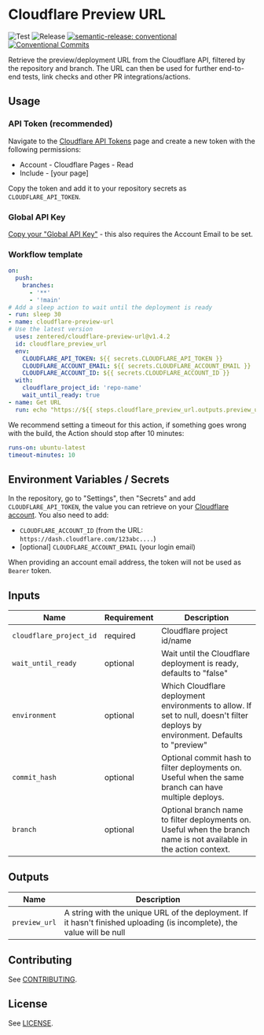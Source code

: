 # Cloudflare Preview URL

![Test](https://github.com/zentered/cloudflare-preview-url/workflows/Test/badge.svg)
![Release](https://github.com/zentered/cloudflare-preview-url/workflows/Publish/badge.svg)
[![semantic-release: conventional](https://img.shields.io/badge/semantic--release-conventional-e10079?logo=semantic-release)](https://github.com/semantic-release/semantic-release)
[![Conventional Commits](https://img.shields.io/badge/Conventional%20Commits-1.0.0-yellow.svg)](https://conventionalcommits.org)

Retrieve the preview/deployment URL from the Cloudflare API, filtered by the
repository and branch. The URL can then be used for further end-to-end tests,
link checks and other PR integrations/actions.

## Usage

### API Token (recommended)

Navigate to the
[Cloudflare API Tokens](https://dash.cloudflare.com/profile/api-tokens) page and
create a new token with the following permissions:

- Account - Cloudflare Pages - Read
- Include - [your page]

Copy the token and add it to your repository secrets as `CLOUDFLARE_API_TOKEN`.

### Global API Key

[Copy your "Global API Key"](https://dash.cloudflare.com/profile/api-tokens) -
this also requires the Account Email to be set.

### Workflow template

```yaml
on:
  push:
    branches:
      - '**'
      - '!main'
# Add a sleep action to wait until the deployment is ready
- run: sleep 30
- name: cloudflare-preview-url
# Use the latest version
  uses: zentered/cloudflare-preview-url@v1.4.2
  id: cloudflare_preview_url
  env:
    CLOUDFLARE_API_TOKEN: ${{ secrets.CLOUDFLARE_API_TOKEN }}
    CLOUDFLARE_ACCOUNT_EMAIL: ${{ secrets.CLOUDFLARE_ACCOUNT_EMAIL }}
    CLOUDFLARE_ACCOUNT_ID: ${{ secrets.CLOUDFLARE_ACCOUNT_ID }}
  with:
    cloudflare_project_id: 'repo-name'
    wait_until_ready: true
- name: Get URL
  run: echo "https://${{ steps.cloudflare_preview_url.outputs.preview_url }}"
```

We recommend setting a timeout for this action, if something goes wrong with the
build, the Action should stop after 10 minutes:

```yaml
runs-on: ubuntu-latest
timeout-minutes: 10
```

## Environment Variables / Secrets

In the repository, go to "Settings", then "Secrets" and add
`CLOUDFLARE_API_TOKEN`, the value you can retrieve on your
[Cloudflare account](https://dash.cloudflare.com/profile/api-tokens). You also
need to add:

- `CLOUDFLARE_ACCOUNT_ID` (from the URL:
  `https://dash.cloudflare.com/123abc....`)
- [optional] `CLOUDFLARE_ACCOUNT_EMAIL` (your login email)

When providing an account email address, the token will not be used as `Bearer`
token.

## Inputs

| Name                    | Requirement | Description                                                                                                                     |
| ----------------------- | ----------- | ------------------------------------------------------------------------------------------------------------------------------- |
| `cloudflare_project_id` | required    | Cloudflare project id/name                                                                                                      |
| `wait_until_ready`      | optional    | Wait until the Cloudflare deployment is ready, defaults to "false"                                                              |
| `environment`           | optional    | Which Cloudflare deployment environments to allow. If set to null, doesn't filter deploys by environment. Defaults to "preview" |
| `commit_hash`           | optional    | Optional commit hash to filter deployments on. Useful when the same branch can have multiple deploys.                           |
| `branch`                | optional    | Optional branch name to filter deployments on. Useful when the branch name is not available in the action context.              |

## Outputs

| Name          | Description                                                                                                             |
| ------------- | ----------------------------------------------------------------------------------------------------------------------- |
| `preview_url` | A string with the unique URL of the deployment. If it hasn't finished uploading (is incomplete), the value will be null |

## Contributing

See [CONTRIBUTING](CONTRIBUTING.md).

## License

See [LICENSE](LICENSE).
